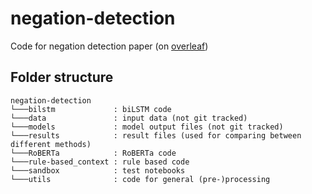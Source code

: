 # negation-detection
Code for negation detection paper (on [overleaf](https://www.overleaf.com/project/6065e48860e8c2d84507d19e))

## Folder structure
```
negation-detection
└───bilstm             : biLSTM code 
└───data               : input data (not git tracked)
└───models             : model output files (not git tracked)
└───results            : result files (used for comparing between different methods)
└───RoBERTa            : RoBERTa code
└───rule-based_context : rule based code
└───sandbox            : test notebooks
└───utils              : code for general (pre-)processing
```
